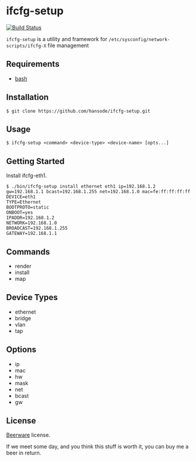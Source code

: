 ifcfg-setup
===========

[![Build Status](https://travis-ci.org/hansode/ifcfg-setup.svg)](https://travis-ci.org/hansode/ifcfg-setup)

`ifcfg-setup` is a utility and framework for `/etc/sysconfig/network-scripts/ifcfg-X` file management

Requirements
------------

+ [bash](http://www.gnu.org/software/bash/)

Installation
------------

```
$ git clone https://github.com/hansode/ifcfg-setup.git
```

Usage
-----

```
$ ifcfg-setup <command> <device-type> <device-name> [opts...]
```

Getting Started
---------------

Install ifcfg-eth1.

```
$ ./bin/ifcfg-setup install ethernet eth1 ip=192.168.1.2 gw=192.168.1.1 bcast=192.168.1.255 net=192.168.1.0 mac=fe:ff:ff:ff:ff
DEVICE=eth1
TYPE=Ethernet
BOOTPROTO=static
ONBOOT=yes
IPADDR=192.168.1.2
NETWORK=192.168.1.0
BROADCAST=192.168.1.255
GATEWAY=192.168.1.1
```

Commands
--------

+ render
+ install
+ map

Device Types
------------

+ ethernet
+ bridge
+ vlan
+ tap

Options
-------

+ ip
+ mac
+ hw
+ mask
+ net
+ bcast
+ gw

License
-------

[Beerware](http://en.wikipedia.org/wiki/Beerware) license.

If we meet some day, and you think this stuff is worth it, you can buy me a beer in return.
